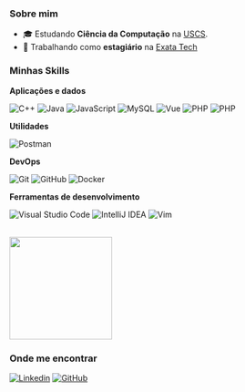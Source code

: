 <h3>Sobre mim</h3>

- 🎓 Estudando **Ciência da Computação** na <a href="https://www.uscs.edu.br/">USCS</a>.
- 💼 Trabalhando como **estagiário** na <a href="https://www.exata.it/">Exata Tech</a>

<h3>Minhas Skills</h3>

**Aplicações e dados**

![C++](https://img.shields.io/badge/-C++-333333?style=flat&logo=C%2B%2B&logoColor=00599C)
![Java](https://img.shields.io/badge/-Java-333333?style=flat&logo=openjdk&logoColor=007396)
![JavaScript](https://img.shields.io/badge/-JavaScript-333333?style=flat&logo=javascript)
![MySQL](https://img.shields.io/badge/-MySQL-333333?style=flat&logo=mysql)
![Vue](https://img.shields.io/badge/-Vue.js-333333?style=flat&logo=vuedotjs)
![PHP](https://img.shields.io/badge/-PHP-333333?style=flat&logo=php)
![PHP](https://img.shields.io/badge/-Laravel-333333?style=flat&logo=laravel)

**Utilidades**

![Postman](https://img.shields.io/badge/-Postman-333333?style=flat&logo=postman)

**DevOps**

![Git](https://img.shields.io/badge/-Git-333333?style=flat&logo=git)
![GitHub](https://img.shields.io/badge/-GitHub-333333?style=flat&logo=github)
![Docker](https://img.shields.io/badge/-Docker-333333?style=flat&logo=docker)

**Ferramentas de desenvolvimento**

![Visual Studio Code](https://img.shields.io/badge/-Visual%20Studio%20Code-333333?style=flat&logo=visual-studio-code&logoColor=007ACC)
![IntelliJ IDEA](https://img.shields.io/badge/-IntelliJ_IDEA-333333?style=flat&logo=intellij-idea&logoColor=000000)
![Vim](https://img.shields.io/badge/-Vim-333333?style=flat&logo=vim&logoColor=019733)

<br/>

<a href="https://github.com/MateusF03">
  <img height="180em" src="https://github-readme-stats.vercel.app/api?username=MateusF03&theme=dracula&show_icons=true" />
</a>

<h3>Onde me encontrar</h3>

[![Linkedin](https://img.shields.io/badge/-LinkedIn-blue?style=flat-square&logo=Linkedin&logoColor=white&link=https://br.linkedin.com/in/mateus-ferrari-julio-899a5b219)](https://br.linkedin.com/in/mateus-ferrari-julio-899a5b219)
[![GitHub](https://img.shields.io/github/followers/MateusF03?label=follow&style=social)](https://github.com/MateusF03)
